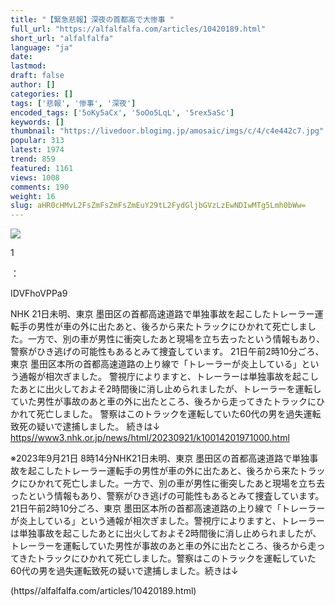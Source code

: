 ```yaml
---
title: "【緊急悲報】深夜の首都高で大惨事 "
full_url: "https://alfalfalfa.com/articles/10420189.html"
short_url: "alfalfalfa"
language: "ja"
date: 
lastmod: 
draft: false
author: []
categories: []
tags: ['悲報', '惨事', '深夜']
encoded_tags: ['5oKy5aCx', '5oOo5LqL', '5rex5aSc']
keywords: []
thumbnail: "https://livedoor.blogimg.jp/amosaic/imgs/c/4/c4e442c7.jpg"
popular: 313
latest: 1974
trend: 859
featured: 1161
views: 1008
comments: 190
weight: 16
slug: aHR0cHMvL2FsZmFsZmFsZmEuY29tL2FydGljbGVzLzEwNDIwMTg5Lmh0bWw=
---
```


![](https://livedoor.blogimg.jp/amosaic/imgs/c/4/c4e442c7.jpg)

<div><p class='res_info'><p class='res_num'>1</p>：<p class='res_name'></p><p class='res_matome'><p class='res_id'>IDVFhoVPPa9</p></p></p> NHK 21日未明、東京 墨田区の首都高速道路で単独事故を起こしたトレーラー運転手の男性が車の外に出たあと、後ろから来たトラックにひかれて死亡しました。一方で、別の車が男性に衝突したあと現場を立ち去ったという情報もあり、警察がひき逃げの可能性もあるとみて捜査しています。 21日午前2時10分ごろ、東京 墨田区本所の首都高速道路の上り線で「トレーラーが炎上している」という通報が相次ぎました。 警視庁によりますと、トレーラーは単独事故を起こしたあとに出火しておよそ2時間後に消し止められましたが、トレーラーを運転していた男性が事故のあと車の外に出たところ、後ろから走ってきたトラックにひかれて死亡しました。 警察はこのトラックを運転していた60代の男を過失運転致死の疑いで逮捕しました。 続きは↓ <a href='https//www3.nhk.or.jp/news/html/20230921/k10014201971000.html' target='_blank' rel='nofollow'>https//www3.nhk.or.jp/news/html/20230921/k10014201971000.html</a><p>※2023年9月21日 8時14分NHK21日未明、東京 墨田区の首都高速道路で単独事故を起こしたトレーラー運転手の男性が車の外に出たあと、後ろから来たトラックにひかれて死亡しました。一方で、別の車が男性に衝突したあと現場を立ち去ったという情報もあり、警察がひき逃げの可能性もあるとみて捜査しています。21日午前2時10分ごろ、東京 墨田区本所の首都高速道路の上り線で「トレーラーが炎上している」という通報が相次ぎました。警視庁によりますと、トレーラーは単独事故を起こしたあとに出火しておよそ2時間後に消し止められましたが、トレーラーを運転していた男性が事故のあと車の外に出たところ、後ろから走ってきたトラックにひかれて死亡しました。警察はこのトラックを運転していた60代の男を過失運転致死の疑いで逮捕しました。続きは↓</p></div>

(https//alfalfalfa.com/articles/10420189.html)
